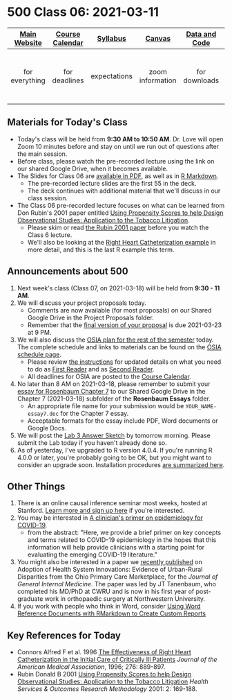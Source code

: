# 500 Class 06: 2021-03-11

[Main Website](https://thomaselove.github.io/500/) | [Course Calendar](https://thomaselove.github.io/500/calendar.html) | [Syllabus](https://thomaselove.github.io/500-2021-syllabus/) | [Canvas](https://canvas.case.edu) | [Data and Code](https://github.com/THOMASELOVE/500-data) | Need Help?
:-----------: | :--------------: | :----------: | :---------: | :-------------: | :-----------: 
for everything | for deadlines | expectations | zoom information | for downloads | email `500-help` at `case dot edu`

## Materials for Today's Class

- Today's class will be held from **9:30 AM to 10:50 AM**. Dr. Love will open Zoom 10 minutes before and stay on until we run out of questions after the main session.
- Before class, please watch the pre-recorded lecture using the link on our shared Google Drive, when it becomes available.
- The Slides for Class 06 are [available in PDF](https://github.com/THOMASELOVE/500-2021/blob/master/classes/class06/500_2021_slides06.pdf), as well as in [R Markdown](https://github.com/THOMASELOVE/500-2021/blob/master/classes/class06/500_2021_slides06.Rmd).
    - The pre-recorded lecture slides are the first 55 in the deck. 
    - The deck continues with additional material that we'll discuss in our class session.
- The Class 06 pre-recorded lecture focuses on what can be learned from Don Rubin's 2001 paper entitled [Using Propensity Scores to help Design Observational Studies: Application to the Tobacco Litigation](https://github.com/THOMASELOVE/500-2021/blob/master/sources/articles/Rubin%202001%20Tobacco%20Litigation%20article.pdf).
    - Please skim or read [the Rubin 2001 paper](https://github.com/THOMASELOVE/500-2021/blob/master/sources/articles/Rubin%202001%20Tobacco%20Litigation%20article.pdf) before you watch the Class 6 lecture.
    - We'll also be looking at the [Right Heart Catheterization example](https://github.com/THOMASELOVE/500-data/tree/master/rhc) in more detail, and this is the last R example this term.

## Announcements about 500

1. Next week's class (Class 07, on 2021-03-18) will be held from **9:30 - 11 AM**. 
2. We will discuss your project proposals today. 
    - Comments are now available (for most proposals) on our Shared Google Drive in the Project Proposals folder.
    - Remember that the [final version of your proposal](https://github.com/THOMASELOVE/500-2021/blob/master/project/01_proposal.md) is due 2021-03-23 at 9 PM.
4. We will also discuss the [OSIA plan for the rest of the semester](https://github.com/THOMASELOVE/500-2021/blob/master/osia/schedule.md) today. The complete schedule and links to materials can be found on the [OSIA schedule page](https://github.com/THOMASELOVE/500-2021/blob/master/osia/schedule.md).
    - Please review [the instructions](https://github.com/THOMASELOVE/500-2021/blob/master/osia) for updated details on what you need to do as [First Reader](https://github.com/THOMASELOVE/500-2021/tree/master/osia#your-presentation-as-first-reader) and as [Second Reader](https://github.com/THOMASELOVE/500-2021/tree/master/osia#second-reviewer).
    - All deadlines for OSIA are posted to the [Course Calendar](https://thomaselove.github.io/500/calendar.html).
5. No later than 8 AM on 2021-03-18, please remember to submit your [essay for Rosenbaum Chapter 7](https://github.com/THOMASELOVE/500-2021/tree/master/essays) to our Shared Google Drive in the Chapter 7 (2021-03-18) subfolder of the **Rosenbaum Essays** folder. 
    - An appropriate file name for your submission would be `YOUR_NAME-essay7.doc` for the Chapter 7 essay. 
    - Acceptable formats for the essay include PDF, Word documents or Google Docs.
6. We will post the [Lab 3 Answer Sketch](https://github.com/THOMASELOVE/500-2021/tree/master/labs/lab3) by tomorrow morning. Please submit the Lab today if you haven't already done so.
7. As of yesterday, I've upgraded to R version 4.0.4. If you're running R 4.0.0 or later, you're probably going to be OK, but you might want to consider an upgrade soon. Installation procedures [are summarized here](https://thomaselove.github.io/500/software_install.html).

## Other Things

1. There is an online causal inference seminar most weeks, hosted at Stanford. [Learn more and sign up here](https://sites.google.com/view/ocis/) if you're interested.
2. You may be interested in [A clinician's primer on epidemiology for COVID-19](https://www.cell.com/med/fulltext/S2666-6340(21)00068-4).
    - from the abstract: "Here, we provide a brief primer on key concepts and terms related to COVID-19 epidemiology in the hopes that this information will help provide clinicians with a starting point for evaluating the emerging COVID-19 literature."
3. You might also be interested in a paper we [recently published](https://link.springer.com/article/10.1007/s11606-020-06440-7) on Adoption of Health System Innovations: Evidence of Urban-Rural Disparities from the Ohio Primary Care Marketplace, for the *Journal of General Internal Medicine*. The paper was led by JT Tanenbaum, who completed his MD/PhD at CWRU and is now in his first year of post-graduate work in orthopaedic surgery at Northwestern University.
4. If you work with people who think in Word, consider [Using Word Reference Documents with RMarkdown to Create Custom Reports](https://rfortherestofus.com/2020/07/word-reference-documents-rmarkdown/)

## Key References for Today

- Connors Alfred F et al. 1996 [The Effectiveness of Right Heart Catheterization in the Initial Care of Critically Ill Patients](https://github.com/THOMASELOVE/500-2021/blob/master/sources/articles/Connors%20et%20al%201996%20JAMA%20The%20Right%20Heart%20Catheterization%20Study.pdf) *Journal of the American Medical Association*, 1996; 276: 889-897.
- Rubin Donald B 2001 [Using Propensity Scores to help Design Observational Studies: Application to the Tobacco Litigation](https://github.com/THOMASELOVE/500-2021/blob/master/sources/articles/Rubin%202001%20Tobacco%20Litigation%20article.pdf) *Health Services & Outcomes Research Methodology* 2001: 2: 169-188.
